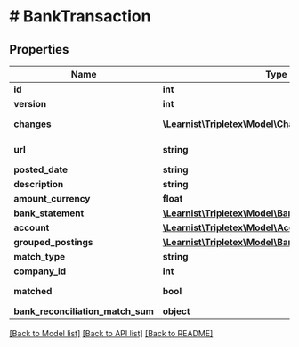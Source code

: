 # # BankTransaction

## Properties

Name | Type | Description | Notes
------------ | ------------- | ------------- | -------------
**id** | **int** |  | [optional]
**version** | **int** |  | [optional]
**changes** | [**\Learnist\Tripletex\Model\Change[]**](Change.md) |  | [optional] [readonly]
**url** | **string** |  | [optional] [readonly]
**posted_date** | **string** |  | [optional]
**description** | **string** |  | [optional]
**amount_currency** | **float** |  | [optional]
**bank_statement** | [**\Learnist\Tripletex\Model\BankStatement**](BankStatement.md) |  | [optional]
**account** | [**\Learnist\Tripletex\Model\Account**](Account.md) |  | [optional]
**grouped_postings** | [**\Learnist\Tripletex\Model\BankTransactionPosting[]**](BankTransactionPosting.md) |  | [optional]
**match_type** | **string** |  | [optional]
**company_id** | **int** |  | [optional]
**matched** | **bool** |  | [optional] [readonly]
**bank_reconciliation_match_sum** | **object** |  | [optional]

[[Back to Model list]](../../README.md#models) [[Back to API list]](../../README.md#endpoints) [[Back to README]](../../README.md)
